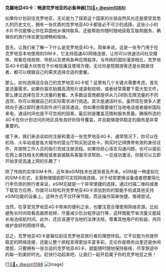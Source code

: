 **克羅地亞4G卡：畅游克罗地亚的必备神器[[TG💪+ @esim1088](https://t.me/s/esim1088)]**

如果你计划前往克罗地亚，无论是为了探索这个国家的壮丽自然风光还是感受其悠久的历史文化，拥有一张优质的克罗地亚4G卡都是必不可少的选择。这张小小的卡片不仅能够让你在异国他乡保持联系，还能帮助你随时随地获取互联网服务，确保你的旅行体验更加顺畅和愉快。

首先，让我们来了解一下什么是克罗地亚4G卡。简单来说，这是一张专门用于在克罗地亚本地使用的SIM卡，它支持高速4G网络连接，让你可以快速访问社交媒体、观看在线视频、导航以及使用各种应用程序。与传统的国际漫游相比，克罗地亚4G卡的最大优势在于价格低廉且使用方便。无论你是短期游客还是长期居住者，都可以根据自己的需求选择合适的套餐。

那么，如何选择适合自己的克罗地亚4G卡呢？这里有几个关键点需要考虑。首先是流量需求。如果你喜欢拍摄高清照片或录制视频，或者经常需要下载大型文件，那么建议选择包含大流量的套餐。大多数运营商都提供从几GB到无限流量的不同选项，你可以根据自己的实际需求进行挑选。其次是通话时长。虽然现在很多人更倾向于通过即时通讯软件进行语音通话，但如果你需要拨打当地电话或者接听国际来电，通话时间也是不可忽视的因素。最后则是覆盖范围和服务质量。确保所选的4G卡在你计划访问的地区具有良好的信号覆盖，并且能够提供稳定的服务是非常重要的。

接下来，我们来谈谈如何注册和激活一张克罗地亚4G卡。通常情况下，你可以在机场、火车站或是各大城市的营业厅购买到这些卡。购买时记得携带有效的身份证件，并按照工作人员的指引完成注册流程。如果你担心语言沟通问题，也可以提前在网上查找相关的教程或者直接联系客服寻求帮助。一旦成功激活，你就可以立即开始享受高速上网的乐趣了！

除了传统的实体SIM卡外，近年来eSIM技术也逐渐普及开来。eSIM是一种虚拟化的SIM卡形式，无需物理插拔即可实现网络连接。对于经常更换设备或者想要简化行李负担的旅行者来说，eSIM无疑是一个非常便捷的选择。通过扫描二维码或者下载官方应用，你就可以轻松将克罗地亚4G卡添加到你的智能手机或其他支持eSIM功能的设备上。这种方式不仅环保节能，而且操作简单快捷，值得尝试。

当然，在享受克罗地亚4G卡带来的便利之余，也要注意合理使用网络资源。比如避免长时间观看高画质视频，尽量减少后台程序运行等，这样既能节省流量又能延长电池续航时间。此外，还应该遵守当地的法律法规，尊重其他用户的权益，共同维护良好的网络环境。

总之，克罗地亚4G卡是每位前往克罗地亚旅行者的理想伴侣。它不仅能为你提供稳定的网络连接，还能让整个旅程变得更加丰富多彩。无论你是商务出差还是休闲度假，只要拥有一张合适的克罗地亚4G卡，就能随时随地保持联络，尽享旅途中的每一刻美好时光。赶快行动起来吧，让我们一起开启属于你的克罗地亚之旅！

[[TG💪+ @esim1088](https://t.me/s/esim1088) ![Image](https://i.postimg.cc/4NQfJmqS/Snipaste-2025-05-13-00-14-12.png)]